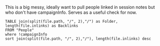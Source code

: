 This is a big messy, ideally want to pull people linked in session notes but who don't have campaignInfo. Serves as a useful check for now. 

```dataview
TABLE join(split(file.path, "/", 2),"/") as Folder, length(file.inlinks) as Backlinks
FROM "People"
where !campaignInfo
sort join(split(file.path, "/", 2),"/"), length(file.inlinks) desc
```
